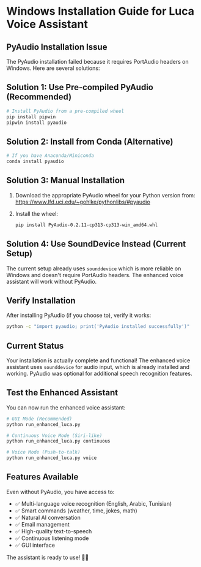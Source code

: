 # Windows Installation Guide for Luca Voice Assistant

## PyAudio Installation Issue

The PyAudio installation failed because it requires PortAudio headers on Windows. Here are several solutions:

## Solution 1: Use Pre-compiled PyAudio (Recommended)

```bash
# Install PyAudio from a pre-compiled wheel
pip install pipwin
pipwin install pyaudio
```

## Solution 2: Install from Conda (Alternative)

```bash
# If you have Anaconda/Miniconda
conda install pyaudio
```

## Solution 3: Manual Installation

1. Download the appropriate PyAudio wheel for your Python version from:
   https://www.lfd.uci.edu/~gohlke/pythonlibs/#pyaudio

2. Install the wheel:
   ```bash
   pip install PyAudio-0.2.11-cp313-cp313-win_amd64.whl
   ```

## Solution 4: Use SoundDevice Instead (Current Setup)

The current setup already uses `sounddevice` which is more reliable on Windows and doesn't require PortAudio headers. The enhanced voice assistant will work without PyAudio.

## Verify Installation

After installing PyAudio (if you choose to), verify it works:

```bash
python -c "import pyaudio; print('PyAudio installed successfully')"
```

## Current Status

Your installation is actually complete and functional! The enhanced voice assistant uses `sounddevice` for audio input, which is already installed and working. PyAudio was optional for additional speech recognition features.

## Test the Enhanced Assistant

You can now run the enhanced voice assistant:

```bash
# GUI Mode (Recommended)
python run_enhanced_luca.py

# Continuous Voice Mode (Siri-like)
python run_enhanced_luca.py continuous

# Voice Mode (Push-to-talk)
python run_enhanced_luca.py voice
```

## Features Available

Even without PyAudio, you have access to:
- ✅ Multi-language voice recognition (English, Arabic, Tunisian)
- ✅ Smart commands (weather, time, jokes, math)
- ✅ Natural AI conversation
- ✅ Email management
- ✅ High-quality text-to-speech
- ✅ Continuous listening mode
- ✅ GUI interface

The assistant is ready to use! 🎤✨
